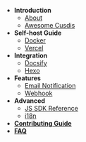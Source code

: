 - **Introduction**
  - [About](/)
  - [Awesome Cusdis](awesome.md)
- **Self-host Guide**
  - [Docker](/self-host/docker.md)
  - [Vercel](/self-host/vercel.md)
- **Integration**
  - [Docsify](/integration/docsify.md)
  - [Hexo](https://blog.cusdis.com/integate-cusdis-in-hexo/)
- **Features**
  - [Email Notification](/features/notification.md)
  - [Webhook](/advanced/webhook.md)
- **Advanced**
  - [JS SDK Reference](/advanced/sdk.md)
  - [i18n](/advanced/i18n.md)
- [**Contributing Guide**](/contributing.md)
- [**FAQ**](/faq.md)